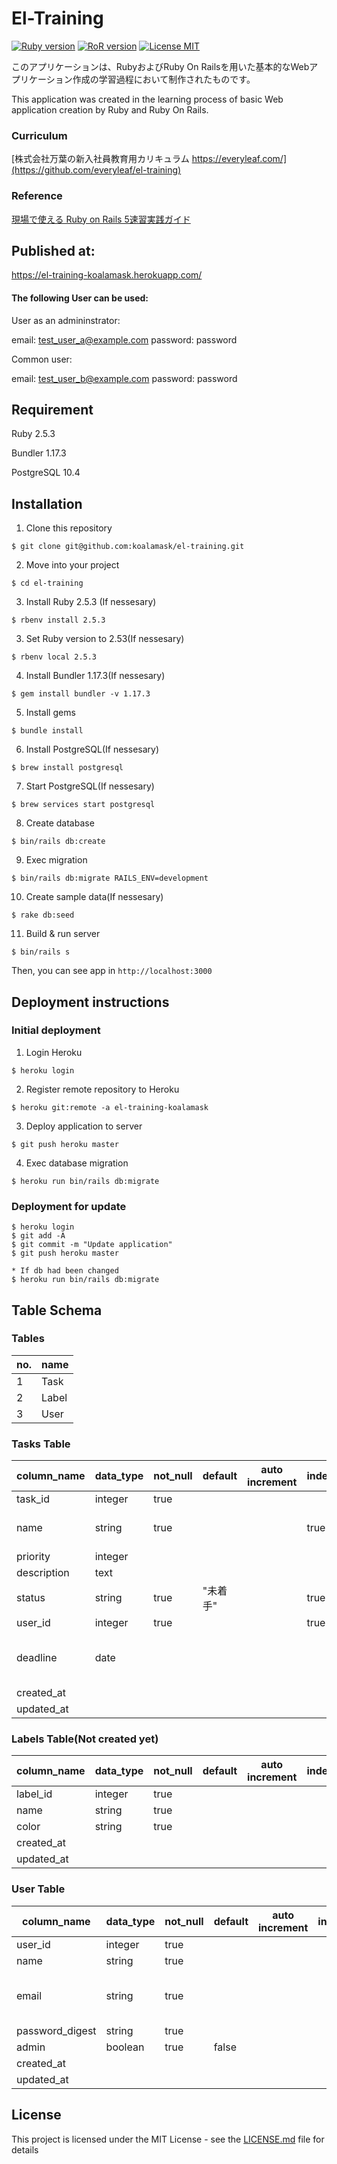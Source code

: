 # El-Training
[![Ruby version](https://img.shields.io/badge/Ruby-2.5.3-red.svg)]()
[![RoR version](https://img.shields.io/badge/Ruby%20on%20Rails-5.2.2-red.svg)]()
[![License MIT](https://img.shields.io/badge/License-MIT-lightgrey.svg)]()

このアプリケーションは、RubyおよびRuby On Railsを用いた基本的なWebアプリケーション作成の学習過程において制作されたものです。

This application was created in the learning process of basic Web application creation by Ruby and Ruby On Rails.

### Curriculum
[株式会社万葉の新入社員教育用カリキュラム https://everyleaf.com/](https://github.com/everyleaf/el-training)

### Reference
[現場で使える Ruby on Rails 5速習実践ガイド](https://www.amazon.co.jp/%E7%8F%BE%E5%A0%B4%E3%81%A7%E4%BD%BF%E3%81%88%E3%82%8B-Ruby-Rails-5%E9%80%9F%E7%BF%92%E5%AE%9F%E8%B7%B5%E3%82%AC%E3%82%A4%E3%83%89-%E5%A4%A7%E5%A0%B4%E5%AF%A7%E5%AD%90/dp/4839962227)

## Published at:
https://el-training-koalamask.herokuapp.com/

#### The following User can be used:

User as an admininstrator: 

email: test_user_a@example.com
password: password

Common user: 

email: test_user_b@example.com
password: password
  

## Requirement
Ruby 2.5.3

Bundler 1.17.3

PostgreSQL 10.4


## Installation

1. Clone this repository
```
$ git clone git@github.com:koalamask/el-training.git
```

2. Move into your project
```
$ cd el-training
```

3. Install Ruby 2.5.3 (If nessesary) 
```
$ rbenv install 2.5.3
```

3. Set Ruby version to 2.53(If nessesary)
```
$ rbenv local 2.5.3
```

4. Install Bundler 1.17.3(If nessesary)
```
$ gem install bundler -v 1.17.3
```

5. Install gems
```
$ bundle install
```

6. Install PostgreSQL(If nessesary)
```
$ brew install postgresql
```

7. Start PostgreSQL(If nessesary)
```
$ brew services start postgresql
```

8. Create database
```
$ bin/rails db:create
```

9. Exec migration
```
$ bin/rails db:migrate RAILS_ENV=development
```

10. Create sample data(If nessesary)
```
$ rake db:seed
```

11. Build & run server
```
$ bin/rails s
```
Then, you can see app in `http://localhost:3000`


## Deployment instructions
### Initial deployment
1. Login Heroku
```
$ heroku login
```

2. Register remote repository to Heroku
```
$ heroku git:remote -a el-training-koalamask
```

3. Deploy application to server
```
$ git push heroku master
```

4. Exec database migration
```
$ heroku run bin/rails db:migrate
```

### Deployment for update
```
$ heroku login
$ git add -A
$ git commit -m "Update application"
$ git push heroku master

* If db had been changed
$ heroku run bin/rails db:migrate
```

## Table Schema

### Tables
| no. | name  |
| --- | ----- |
| 1   | Task  |
| 2   | Label |
| 3   | User  |


### Tasks Table
| column_name | data_type | not_null | default | auto increment | index | comments                                       |
| ----------- | --------- | -------- | ------- | -------------- | ----- | ---------------------------------------------- |
| task_id     | integer   | true     |         |                |       |                                                |
| name        | string    | true     |         |                | true      | [validation] until 30 characters         |
| priority    | integer   |          |         |                |       |                                                |
| description | text      |          |         |                |       |                                                |
| status      | string   | true     | "未着手"       |                |true       |  |
| user_id     | integer   | true         |         |                |   true    |     |
| deadline    | date      |          |         |                |       | [validation] should be today or later          |
| created_at  |           |          |         |                |       |                                                |
| updated_at  |           |          |         |                |       |                                                |


### Labels Table(Not created yet)
| column_name | data_type | not_null | default | auto increment | index | comments |
| ----------- | --------- | -------- | ------- | -------------- | ----- | -------- |
| label_id    | integer   | true     |         |                |       |          |
| name        | string    | true     |         |                |       |          |
| color       | string    | true     |         |                |       |          |
| created_at  |           |          |         |                |       |          |
| updated_at  |           |          |         |                |       |          |


### User Table
| column_name     | data_type | not_null | default | auto increment | index                                | comments |
| --------------- | --------- | -------- | ------- | -------------- | --------------------------------------- | ----- |
| user_id         | integer   | true     |         |                |                                         |       |
| name            | string    | true     |         |                |                                         |       |
| email           | string    | true     |         |                |  | [validation] should be based on RFC2822      |
| password_digest | string    | true     |         |                |                                         |       |
| admin           | boolean   | true     | false   |                |                                         |       |
| created_at      |           |          |         |                |                                         |       |
| updated_at      |           |          |         |                |                                         |       |


## License
This project is licensed under the MIT License - see the [LICENSE.md]() file for details
